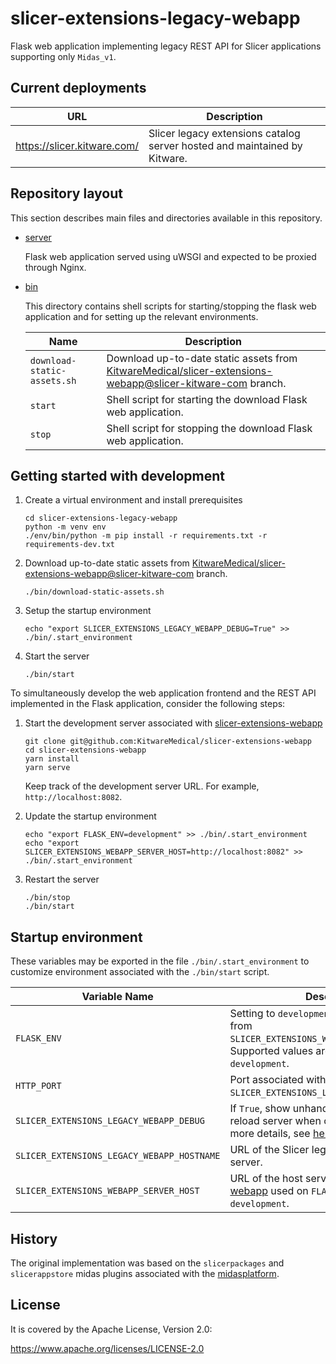 # slicer-extensions-legacy-webapp

Flask web application implementing legacy REST API for Slicer applications supporting only `Midas_v1`.

## Current deployments

| URL | Description |
|-----|-------------|
| https://slicer.kitware.com/ | Slicer legacy extensions catalog server hosted and maintained by Kitware.|

## Repository layout

This section describes main files and directories available in this repository.

* [server](https://github.com/KitwareMedical/slicer-extensions-legacy-webapp/tree/main/server)

    Flask web application served using uWSGI and expected to be proxied through Nginx.

* [bin](https://github.com/KitwareMedical/slicer-extensions-legacy-webapp/tree/main/bin)

    This directory contains shell scripts for starting/stopping the flask web application and for setting up the
    relevant environments.

    | Name                              | Description |
    |-----------------------------------|-------------|
    | `download-static-assets.sh`       | Download up-to-date static assets from [KitwareMedical/slicer-extensions-webapp@slicer-kitware-com][branch-slicer-kitware-com] branch. |
    | `start`                           | Shell script for starting the download Flask web application. |
    | `stop`                            | Shell script for stopping the download Flask web application. |

[branch-slicer-kitware-com]: https://github.com/KitwareMedical/slicer-extensions-webapp/tree/slicer-kitware-com

## Getting started with development

1. Create a virtual environment and install prerequisites

    ```
    cd slicer-extensions-legacy-webapp
    python -m venv env
    ./env/bin/python -m pip install -r requirements.txt -r requirements-dev.txt
    ```

2. Download up-to-date static assets from [KitwareMedical/slicer-extensions-webapp@slicer-kitware-com][branch-slicer-kitware-com] branch.

    ```
    ./bin/download-static-assets.sh
    ```

3. Setup the startup environment

    ```
    echo "export SLICER_EXTENSIONS_LEGACY_WEBAPP_DEBUG=True" >> ./bin/.start_environment
    ```

4. Start the server
  
    ```
    ./bin/start
    ```

To simultaneously develop the web application frontend and the REST API implemented in
the Flask application, consider the following steps:

1. Start the development server associated with [slicer-extensions-webapp](https://github.com/KitwareMedical/slicer-extensions-webapp)

    ```
    git clone git@github.com:KitwareMedical/slicer-extensions-webapp
    cd slicer-extensions-webapp
    yarn install
    yarn serve
    ```

    Keep track of the development server URL. For example, `http://localhost:8082`.

2. Update the startup environment

    ```
    echo "export FLASK_ENV=development" >> ./bin/.start_environment
    echo "export SLICER_EXTENSIONS_WEBAPP_SERVER_HOST=http://localhost:8082" >> ./bin/.start_environment
    ```

3. Restart the server

    ```
    ./bin/stop
    ./bin/start
    ```

## Startup environment

These variables may be exported in the file `./bin/.start_environment` to customize environment
associated with the `./bin/start` script.

| Variable Name | Description | Default |
|---------------|-------------|---------|
| `FLASK_ENV` | Setting to `development` will proxy assets from `SLICER_EXTENSIONS_WEBAPP_SERVER_HOST`. Supported values are `production` or `development`. | `production` |
| `HTTP_PORT` | Port associated with `SLICER_EXTENSIONS_LEGACY_WEBAPP_HOSTNAME`. | `53693` |
| `SLICER_EXTENSIONS_LEGACY_WEBAPP_DEBUG` | If `True`, show unhandled exceptions and reload server when code changes. For more details, see [here](https://flask.palletsprojects.com/en/2.0.x/config/#DEBUG). | `False` |
| `SLICER_EXTENSIONS_LEGACY_WEBAPP_HOSTNAME` | URL of the Slicer legacy extensions catalog server. | `http://127.0.0.1:<HTTP_PORT>` |
| `SLICER_EXTENSIONS_WEBAPP_SERVER_HOST` | URL of the host serving [slicer-extensions-webapp](https://github.com/KitwareMedical/slicer-extensions-webapp#readme) used on `FLASK_ENV` is set to `development`. | `http://localhost:8080` |

## History

The original implementation was based on the `slicerpackages` and `slicerappstore` midas plugins
associated with the [midasplatform](https://github.com/midasplatform).

## License

It is covered by the Apache License, Version 2.0:

https://www.apache.org/licenses/LICENSE-2.0

